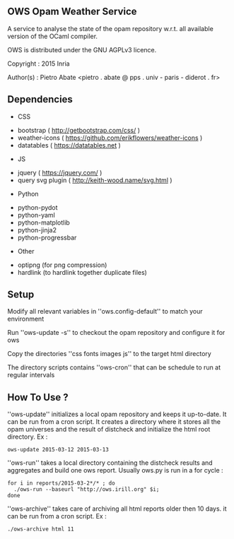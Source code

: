 
## OWS Opam Weather Service

A service to analyse the state of the opam repository w.r.t.
all available version of the OCaml compiler.

OWS is distributed under the GNU AGPLv3 licence.
 
Copyright : 2015 Inria
 
Author(s) : Pietro Abate <pietro . abate @ pps . univ - paris - diderot . fr>

## Dependencies
- CSS
 * bootstrap ( http://getbootstrap.com/css/ )
 * weather-icons ( https://github.com/erikflowers/weather-icons )
 * datatables ( https://datatables.net )
- JS
 * jquery ( https://jquery.com/ )
 * query svg plugin ( http://keith-wood.name/svg.html )
- Python
 * python-pydot
 * python-yaml
 * python-matplotlib
 * python-jinja2
 * python-progressbar
- Other
 * optipng (for png compression)
 * hardlink (to hardlink together duplicate files)

## Setup

Modify all relevant variables in ''ows.config-default'' to match your environment
  
Run ''ows-update -s'' to checkout the opam repository and configure it for ows

Copy the directories ''css fonts images js'' to the target html directory

The directory scripts contains ''ows-cron'' that can be schedule to run at 
regular intervals

## How To Use ?

''ows-update'' initializes a local opam repository and keeps it up-to-date.
It can be run from a cron script. It creates a directory where it stores
all the opam universes and the result of distcheck and initialize the html
root directory. Ex :

    ows-update 2015-03-12 2015-03-13

''ows-run'' takes a local directory containing the distcheck results and
aggregates and build one ows report. Usually ows.py is run in a for cycle :

    for i in reports/2015-03-2*/* ; do 
      ./ows-run --baseurl "http://ows.irill.org" $i; 
    done

''ows-archive'' takes care of archiving all html reports older then 10 days.
it can be run from a cron script. Ex :

    ./ows-archive html 11

